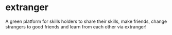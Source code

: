 extranger
=========

A green platform for skills holders to share their skills, make friends, change strangers to good friends and learn from each other via extranger!
